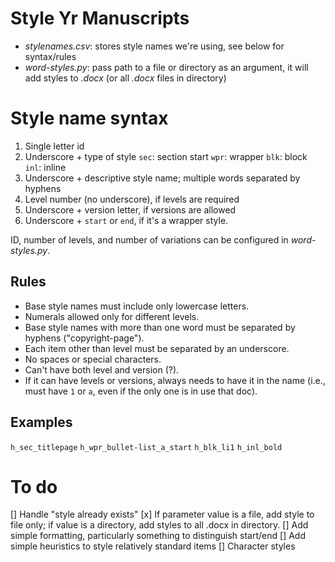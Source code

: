 # Style Yr Manuscripts
* _stylenames.csv_: stores style names we're using, see below for syntax/rules
* _word-styles.py_: pass path to a file or directory as an argument, it will add styles to _.docx_ (or all _.docx_ files in directory)

# Style name syntax
1. Single letter id
2. Underscore + type of style
    `sec`: section start
    `wpr`: wrapper
    `blk`: block
    `inl`: inline
1. Underscore + descriptive style name; multiple words separated by hyphens
2. Level number (no underscore), if levels are required
3. Underscore + version letter, if versions are allowed
4. Underscore + `start` or `end`, if it's a wrapper style.

ID, number of levels, and number of variations can be configured in *word-styles.py*.

## Rules
* Base style names must include only lowercase letters.
* Numerals allowed only for different levels.
* Base style names with more than one word must be separated by hyphens ("copyright-page").
* Each item other than level must be separated by an underscore.
* No spaces or special characters.
* Can't have both level and version (?).
* If it can have levels or versions, always needs to have it in the name (i.e., must have `1` or `a`, even if the only one is in use that doc).

## Examples
`h_sec_titlepage`
`h_wpr_bullet-list_a_start`
`h_blk_li1`
`h_inl_bold`

# To do
[] Handle "style already exists"
[x] If parameter value is a file, add style to file only; if value is a directory, add styles to all .docx in directory.
[] Add simple formatting, particularly something to distinguish start/end
[] Add simple heuristics to style relatively standard items
[] Character styles
